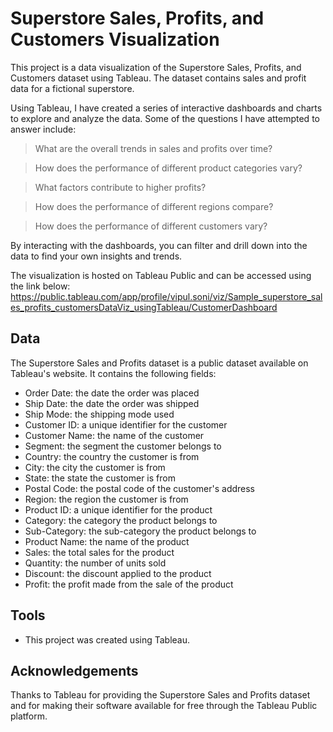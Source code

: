 # Superstore Sales, Profits, and Customers Visualization

This project is a data visualization of the Superstore Sales, Profits, and Customers  dataset using Tableau. The dataset contains sales and profit data for a fictional superstore.

Using Tableau, I have created a series of interactive dashboards and charts to explore and analyze the data. Some of the questions I have attempted to answer include:

> What are the overall trends in sales and profits over time?

> How does the performance of different product categories vary?

> What factors contribute to higher profits?

> How does the performance of different regions compare?

> How does the performance of different customers vary?

By interacting with the dashboards, you can filter and drill down into the data to find your own insights and trends.

The visualization is hosted on Tableau Public and can be accessed using the link below: https://public.tableau.com/app/profile/vipul.soni/viz/Sample_superstore_sales_profits_customersDataViz_usingTableau/CustomerDashboard

## Data
The Superstore Sales and Profits dataset is a public dataset available on Tableau's website. It contains the following fields:

* Order Date: the date the order was placed
* Ship Date: the date the order was shipped
* Ship Mode: the shipping mode used
* Customer ID: a unique identifier for the customer
* Customer Name: the name of the customer
* Segment: the segment the customer belongs to
* Country: the country the customer is from
* City: the city the customer is from
* State: the state the customer is from
* Postal Code: the postal code of the customer's address
* Region: the region the customer is from
* Product ID: a unique identifier for the product
* Category: the category the product belongs to
* Sub-Category: the sub-category the product belongs to
* Product Name: the name of the product
* Sales: the total sales for the product
* Quantity: the number of units sold
* Discount: the discount applied to the product
* Profit: the profit made from the sale of the product

## Tools

* This project was created using Tableau.

## Acknowledgements

Thanks to Tableau for providing the Superstore Sales and Profits dataset and for making their software available for free through the Tableau Public platform.
